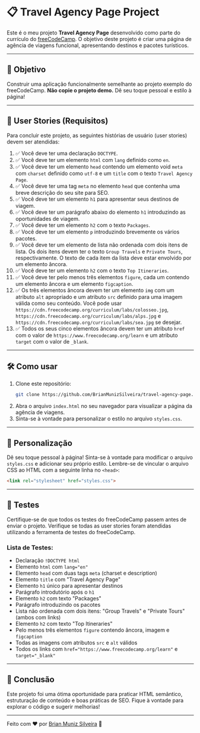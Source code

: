 # 📋 Travel Agency Page Project

Este é o meu projeto **Travel Agency Page** desenvolvido como parte do currículo do [freeCodeCamp](https://www.freecodecamp.org/). O objetivo deste projeto é criar uma página de agência de viagens funcional, apresentando destinos e pacotes turísticos.

---

## 🎯 Objetivo

Construir uma aplicação funcionalmente semelhante ao projeto exemplo do freeCodeCamp. **Não copie o projeto demo.** Dê seu toque pessoal e estilo à página!

---

## 📜 User Stories (Requisitos)

Para concluir este projeto, as seguintes histórias de usuário (user stories) devem ser atendidas:

1. ✅ Você deve ter uma declaração `DOCTYPE`.
2. ✅ Você deve ter um elemento `html` com `lang` definido como `en`.
3. ✅ Você deve ter um elemento `head` contendo um elemento void `meta` com `charset` definido como `utf-8` e um `title` com o texto `Travel Agency Page`.
4. ✅ Você deve ter uma tag `meta` no elemento `head` que contenha uma breve descrição do seu site para SEO.
5. ✅ Você deve ter um elemento `h1` para apresentar seus destinos de viagem.
6. ✅ Você deve ter um parágrafo abaixo do elemento `h1` introduzindo as oportunidades de viagem.
7. ✅ Você deve ter um elemento `h2` com o texto `Packages`.
8. ✅ Você deve ter um elemento `p` introduzindo brevemente os vários pacotes.
9. ✅ Você deve ter um elemento de lista não ordenada com dois itens de lista. Os dois itens devem ter o texto `Group Travels` e `Private Tours`, respectivamente. O texto de cada item da lista deve estar envolvido por um elemento âncora.
10. ✅ Você deve ter um elemento `h2` com o texto `Top Itineraries`.
11. ✅ Você deve ter pelo menos três elementos `figure`, cada um contendo um elemento âncora e um elemento `figcaption`.
12. ✅ Os três elementos âncora devem ter um elemento `img` com um atributo `alt` apropriado e um atributo `src` definido para uma imagem válida como seu conteúdo. Você pode usar `https://cdn.freecodecamp.org/curriculum/labs/colosseo.jpg`, `https://cdn.freecodecamp.org/curriculum/labs/alps.jpg` e `https://cdn.freecodecamp.org/curriculum/labs/sea.jpg` se desejar.
13. ✅ Todos os seus cinco elementos âncora devem ter um atributo `href` com o valor de `https://www.freecodecamp.org/learn` e um atributo `target` com o valor de `_blank`.

---

## 🛠️ Como usar

1. Clone este repositório:
   ```bash
   git clone https://github.com/BrianMunizSilveira/travel-agency-page.git
   ```
2. Abra o arquivo `index.html` no seu navegador para visualizar a página da agência de viagens.
3. Sinta-se à vontade para personalizar o estilo no arquivo `styles.css`.

---

## 🎨 Personalização

Dê seu toque pessoal à página! Sinta-se à vontade para modificar o arquivo `styles.css` e adicionar seu próprio estilo. Lembre-se de vincular o arquivo CSS ao HTML com a seguinte linha no `<head>`:

```html
<link rel="stylesheet" href="styles.css">
```

---

## 🧪 Testes

Certifique-se de que todos os testes do freeCodeCamp passem antes de enviar o projeto. Verifique se todas as user stories foram atendidas utilizando a ferramenta de testes do freeCodeCamp.

### Lista de Testes:
- Declaração `!DOCTYPE html`
- Elemento `html` com `lang="en"`
- Elemento `head` com duas tags `meta` (charset e description)
- Elemento `title` com "Travel Agency Page"
- Elemento `h1` único para apresentar destinos
- Parágrafo introdutório após o `h1`
- Elemento `h2` com texto "Packages"
- Parágrafo introduzindo os pacotes
- Lista não ordenada com dois itens: "Group Travels" e "Private Tours" (ambos com links)
- Elemento `h2` com texto "Top Itineraries"
- Pelo menos três elementos `figure` contendo âncora, imagem e `figcaption`
- Todas as imagens com atributos `src` e `alt` válidos
- Todos os links com `href="https://www.freecodecamp.org/learn"` e `target="_blank"`

---

## 🚀 Conclusão

Este projeto foi uma ótima oportunidade para praticar HTML semântico, estruturação de conteúdo e boas práticas de SEO. Fique à vontade para explorar o código e sugerir melhorias!

---

Feito com ❤️ por [Brian Muniz Silveira](https://github.com/BrianMunizSilveira) 🚀